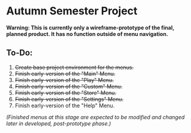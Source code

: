 # Autumn Semester Project

**Warning: This is currently only a wireframe-prototype of the final, planned product. It has no function outside of menu navigation.**

## To-Do:

1. ~~Create base project environment for the menus.~~
2. ~~Finish early-version of the "Main" Menu.~~
3. ~~Finish early-version of the "Play" Menu.~~
4. ~~Finish early-version of the "Custom" Menu.~~
5. ~~Finish early-version of the "Store" Menu.~~
6. ~~Finish early-version of the "Settings" Menu.~~
7. Finish early-version of the "Help" Menu.

*(Finished menus at this stage are expected to be modified and changed later in developed, post-prototype phase.)*